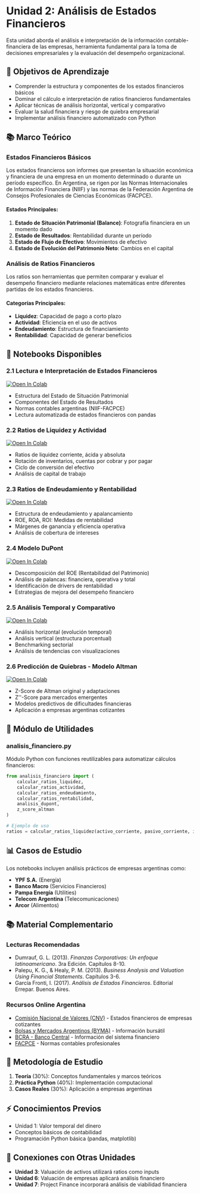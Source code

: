 # Unidad 2: Análisis de Estados Financieros

Esta unidad aborda el análisis e interpretación de la información contable-financiera de las empresas, herramienta fundamental para la toma de decisiones empresariales y la evaluación del desempeño organizacional.

## 🎯 Objetivos de Aprendizaje

- Comprender la estructura y componentes de los estados financieros básicos
- Dominar el cálculo e interpretación de ratios financieros fundamentales
- Aplicar técnicas de análisis horizontal, vertical y comparativo
- Evaluar la salud financiera y riesgo de quiebra empresarial
- Implementar análisis financiero automatizado con Python

## 📚 Marco Teórico

### Estados Financieros Básicos

Los estados financieros son informes que presentan la situación económica y financiera de una empresa en un momento determinado o durante un período específico. En Argentina, se rigen por las Normas Internacionales de Información Financiera (NIIF) y las normas de la Federación Argentina de Consejos Profesionales de Ciencias Económicas (FACPCE).

#### Estados Principales:
1. **Estado de Situación Patrimonial (Balance)**: Fotografía financiera en un momento dado
2. **Estado de Resultados**: Rentabilidad durante un período
3. **Estado de Flujo de Efectivo**: Movimientos de efectivo
4. **Estado de Evolución del Patrimonio Neto**: Cambios en el capital

### Análisis de Ratios Financieros

Los ratios son herramientas que permiten comparar y evaluar el desempeño financiero mediante relaciones matemáticas entre diferentes partidas de los estados financieros.

#### Categorías Principales:
- **Liquidez**: Capacidad de pago a corto plazo
- **Actividad**: Eficiencia en el uso de activos
- **Endeudamiento**: Estructura de financiamiento
- **Rentabilidad**: Capacidad de generar beneficios

## 📖 Notebooks Disponibles

### 2.1 Lectura e Interpretación de Estados Financieros
[![Open In Colab](https://colab.research.google.com/assets/colab-badge.svg)](https://colab.research.google.com/github/nfelix23/finanzas-control-empresario-utn/blob/main/notebooks/unidad_2/2.1_lectura_estados_financieros.ipynb)

- Estructura del Estado de Situación Patrimonial
- Componentes del Estado de Resultados
- Normas contables argentinas (NIIF-FACPCE)
- Lectura automatizada de estados financieros con pandas

### 2.2 Ratios de Liquidez y Actividad
[![Open In Colab](https://colab.research.google.com/assets/colab-badge.svg)](https://colab.research.google.com/github/nfelix23/finanzas-control-empresario-utn/blob/main/notebooks/unidad_2/2.2_ratios_liquidez_actividad.ipynb)

- Ratios de liquidez corriente, ácida y absoluta
- Rotación de inventarios, cuentas por cobrar y por pagar
- Ciclo de conversión del efectivo
- Análisis de capital de trabajo

### 2.3 Ratios de Endeudamiento y Rentabilidad
[![Open In Colab](https://colab.research.google.com/assets/colab-badge.svg)](https://colab.research.google.com/github/nfelix23/finanzas-control-empresario-utn/blob/main/notebooks/unidad_2/2.3_ratios_endeudamiento_rentabilidad.ipynb)

- Estructura de endeudamiento y apalancamiento
- ROE, ROA, ROI: Medidas de rentabilidad
- Márgenes de ganancia y eficiencia operativa
- Análisis de cobertura de intereses

### 2.4 Modelo DuPont
[![Open In Colab](https://colab.research.google.com/assets/colab-badge.svg)](https://colab.research.google.com/github/nfelix23/finanzas-control-empresario-utn/blob/main/notebooks/unidad_2/2.4_analisis_dupont.ipynb)

- Descomposición del ROE (Rentabilidad del Patrimonio)
- Análisis de palancas: financiera, operativa y total
- Identificación de drivers de rentabilidad
- Estrategias de mejora del desempeño financiero

### 2.5 Análisis Temporal y Comparativo
[![Open In Colab](https://colab.research.google.com/assets/colab-badge.svg)](https://colab.research.google.com/github/nfelix23/finanzas-control-empresario-utn/blob/main/notebooks/unidad_2/2.5_analisis_temporal_comparativo.ipynb)

- Análisis horizontal (evolución temporal)
- Análisis vertical (estructura porcentual)
- Benchmarking sectorial
- Análisis de tendencias con visualizaciones

### 2.6 Predicción de Quiebras - Modelo Altman
[![Open In Colab](https://colab.research.google.com/assets/colab-badge.svg)](https://colab.research.google.com/github/nfelix23/finanzas-control-empresario-utn/blob/main/notebooks/unidad_2/2.6_prediccion_quiebras_altman.ipynb)

- Z-Score de Altman original y adaptaciones
- Z''-Score para mercados emergentes
- Modelos predictivos de dificultades financieras
- Aplicación a empresas argentinas cotizantes

## 🔧 Módulo de Utilidades

### analisis_financiero.py
Módulo Python con funciones reutilizables para automatizar cálculos financieros:

```python
from analisis_financiero import (
    calcular_ratios_liquidez,
    calcular_ratios_actividad,
    calcular_ratios_endeudamiento,
    calcular_ratios_rentabilidad,
    analisis_dupont,
    z_score_altman
)

# Ejemplo de uso
ratios = calcular_ratios_liquidez(activo_corriente, pasivo_corriente, inventarios, efectivo)
```

## 📊 Casos de Estudio

Los notebooks incluyen análisis prácticos de empresas argentinas como:
- **YPF S.A.** (Energía)
- **Banco Macro** (Servicios Financieros)
- **Pampa Energía** (Utilities)
- **Telecom Argentina** (Telecomunicaciones)
- **Arcor** (Alimentos)

## 📚 Material Complementario

### Lecturas Recomendadas
- Dumrauf, G. L. (2013). *Finanzas Corporativas: Un enfoque latinoamericano*. 3ra Edición. Capítulos 8-10.
- Palepu, K. G., & Healy, P. M. (2013). *Business Analysis and Valuation Using Financial Statements*. Capítulos 3-6.
- García Fronti, I. (2017). *Análisis de Estados Financieros*. Editorial Errepar. Buenos Aires.

### Recursos Online Argentina
- [Comisión Nacional de Valores (CNV)](https://www.cnv.gov.ar/) - Estados financieros de empresas cotizantes
- [Bolsas y Mercados Argentinos (BYMA)](https://www.byma.com.ar/) - Información bursátil
- [BCRA - Banco Central](https://www.bcra.gob.ar/) - Información del sistema financiero
- [FACPCE](https://www.facpce.org.ar/) - Normas contables profesionales

## 🎯 Metodología de Estudio

1. **Teoría** (30%): Conceptos fundamentales y marcos teóricos
2. **Práctica Python** (40%): Implementación computacional
3. **Casos Reales** (30%): Aplicación a empresas argentinas

## ⚡ Conocimientos Previos

- Unidad 1: Valor temporal del dinero
- Conceptos básicos de contabilidad
- Programación Python básica (pandas, matplotlib)

## 🔗 Conexiones con Otras Unidades

- **Unidad 3**: Valuación de activos utilizará ratios como inputs
- **Unidad 6**: Valuación de empresas aplicará análisis financiero
- **Unidad 7**: Project Finance incorporará análisis de viabilidad financiera
